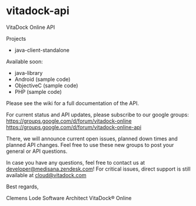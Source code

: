 vitadock-api
============

VitaDock Online API

Projects

- java-client-standalone

Available soon:

- java-library
- Android (sample code)
- ObjectiveC (sample code)
- PHP (sample code)

Please see the wiki for a full documentation of the API.

For current status and API updates, please subscribe to our google groups:
https://groups.google.com/d/forum/vitadock-online
https://groups.google.com/d/forum/vitadock-online-api

There, we will announce current open issues, planned down times and planned API changes. Feel free to use these new groups to post your general or API questions.

In case you have any questions, feel free to contact us at [developer@medisana.zendesk.com](mailto:developer@medisana.zendesk.com)! For critical issues, direct support is still available at [cloud@vitadock.com](mailto:cloud@vitadock.com)

Best regards,

Clemens Lode
Software Architect VitaDock® Online
